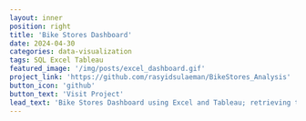 ```yaml
---
layout: inner
position: right
title: 'Bike Stores Dashboard'
date: 2024-04-30
categories: data-visualization
tags: SQL Excel Tableau
featured_image: '/img/posts/excel_dashboard.gif'
project_link: 'https://github.com/rasyidsulaeman/BikeStores_Analysis'
button_icon: 'github'
button_text: 'Visit Project'
lead_text: 'Bike Stores Dashboard using Excel and Tableau; retrieving the data using SQL'
---
```

